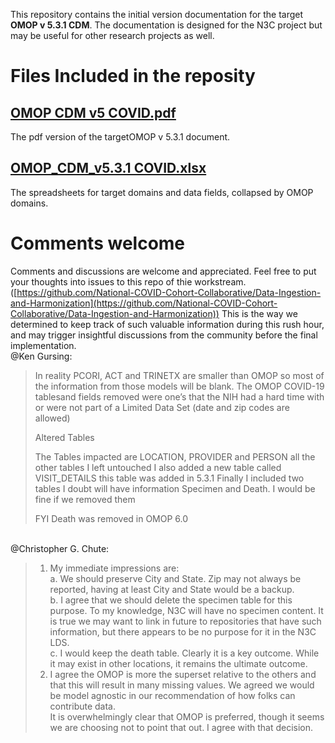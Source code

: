 
This repository contains the initial version documentation for the target **OMOP v 5.3.1 CDM**. The documentation is designed for the N3C project but may be useful for other research projects as well.


# Files Included in the reposity


## [OMOP CDM v5 COVID.pdf](https://github.com/National-COVID-Cohort-Collaborative/Data-Ingestion-and-Harmonization/blob/master/TargetCDM/OMOP%20CDM%20v5%20COVID.pdf "OMOP CDM v5 COVID.pdf")

The pdf version of the targetOMOP v 5.3.1 document.

## [OMOP_CDM_v5.3.1 COVID.xlsx](https://github.com/National-COVID-Cohort-Collaborative/Data-Ingestion-and-Harmonization/blob/master/TargetCDM/OMOP_CDM_v5.3.1%20COVID.xlsx "OMOP_CDM_v5.3.1 COVID.xlsx")

The spreadsheets for target domains and data fields, collapsed by OMOP domains.


# Comments welcome

Comments and discussions are welcome and appreciated. Feel free to put your thoughts into issues to this repo of thie workstream.([https://github.com/National-COVID-Cohort-Collaborative/Data-Ingestion-and-Harmonization](https://github.com/National-COVID-Cohort-Collaborative/Data-Ingestion-and-Harmonization)) This is the way we determined to keep track of such valuable information during this rush hour, and may trigger insightful discussions from the community before the final implementation.
<br>
@Ken Gursing:

> In reality PCORI, ACT and TRINETX are smaller than OMOP so most of the information from those models will be blank. The OMOP COVID-19 tablesand fields removed were one’s that the NIH had a hard time with or were not part of a Limited Data Set (date and zip codes are allowed)
> 
> Altered Tables
> 
> The Tables impacted are LOCATION, PROVIDER and PERSON all the other tables I left untouched I also added a new table called VISIT_DETAILS this table was added in 5.3.1 Finally I included two tables I doubt will have information Specimen and Death. I would be fine if we removed them
> 
> FYI Death was removed in OMOP 6.0
<br>
@Christopher G. Chute:

> 1. My immediate impressions are:<br>
>     a.  We should preserve City and State. Zip may not always be reported, having at least City and State would be a backup.<br>
>     b.  I agree that we should delete the specimen table for this purpose. To my knowledge, N3C will have no specimen content. It is true we may want to link in future to repositories that have such information, but there appears to be no purpose for it in the N3C LDS.<br>
>     c.  I would keep the death table. Clearly it is a key outcome. While it may exist in other locations, it remains the ultimate outcome.<br>
> 2.  I agree the OMOP is more the superset relative to the others and that this will result in many missing values. We agreed we would be model agnostic in our recommendation of how folks can contribute data.<br>
> It is overwhelmingly clear that OMOP is preferred, though it seems we are choosing not to point that out. I agree with that decision.
